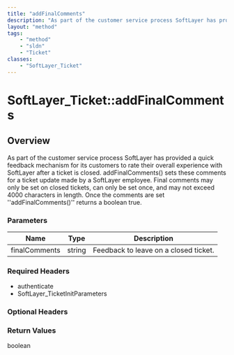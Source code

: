 ```yaml
---
title: "addFinalComments"
description: "As part of the customer service process SoftLayer has provided a quick feedback mechanism for its customers to rate thei... "
layout: "method"
tags:
    - "method"
    - "sldn"
    - "Ticket"
classes:
    - "SoftLayer_Ticket"
---
```

# SoftLayer_Ticket::addFinalComments
## Overview 
As part of the customer service process SoftLayer has provided a quick feedback mechanism for its customers to rate their overall experience with SoftLayer after a ticket is closed. addFinalComments() sets these comments for a ticket update made by a SoftLayer employee. Final comments may only be set on closed tickets, can only be set once, and may not exceed 4000 characters in length. Once the comments are set ''addFinalComments()'' returns a boolean true. 

### Parameters 
|Name | Type | Description |
| --- | --- | --- |
|finalComments| string| Feedback to leave on a closed ticket.|


### Required Headers
* authenticate
* SoftLayer_TicketInitParameters

### Optional Headers

### Return Values
boolean
